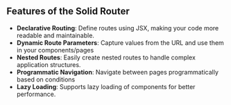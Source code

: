 ## Features of the Solid Router

- **Declarative Routing**: Define routes using JSX, making your code more readable and maintainable.
- **Dynamic Route Parameters**: Capture values from the URL and use them in your components/pages
- **Nested Routes**: Easily create nested routes to handle complex application structures.
- **Programmatic Navigation**: Navigate between pages programmatically based on conditions
- **Lazy Loading**: Supports lazy loading of components for better performance.
